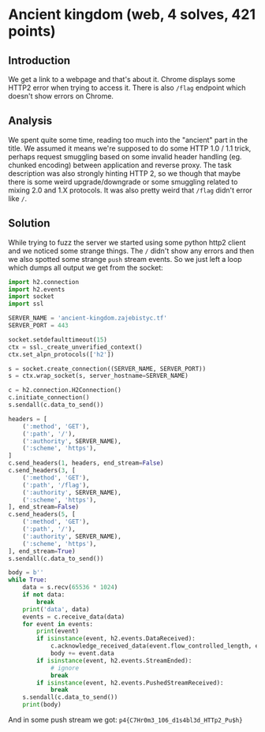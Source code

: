 # Ancient kingdom (web, 4 solves, 421 points)

## Introduction

We get a link to a webpage and that's about it.
Chrome displays some HTTP2 error when trying to access it.
There is also `/flag` endpoint which doesn't show errors on Chrome.

## Analysis

We spent quite some time, reading too much into the "ancient" part in the title.
We assumed it means we're supposed to do some HTTP 1.0 / 1.1 trick, perhaps request smuggling based on some invalid header handling (eg. chunked encoding) between application and reverse proxy.
The task description was also strongly hinting HTTP 2, so we though that maybe there is some weird upgrade/downgrade or some smuggling related to mixing 2.0 and 1.X protocols.
It was also pretty weird that `/flag` didn't error like `/`.

## Solution

While trying to fuzz the server we started using some python http2 client and we noticed some strange things.
The `/` didn't show any errors and then we also spotted some strange `push` stream events.
So we just left a loop which dumps all output we get from the socket:

```python
import h2.connection
import h2.events
import socket
import ssl

SERVER_NAME = 'ancient-kingdom.zajebistyc.tf'
SERVER_PORT = 443

socket.setdefaulttimeout(15)
ctx = ssl._create_unverified_context()
ctx.set_alpn_protocols(['h2'])

s = socket.create_connection((SERVER_NAME, SERVER_PORT))
s = ctx.wrap_socket(s, server_hostname=SERVER_NAME)

c = h2.connection.H2Connection()
c.initiate_connection()
s.sendall(c.data_to_send())

headers = [
    (':method', 'GET'),
    (':path', '/'),
    (':authority', SERVER_NAME),
    (':scheme', 'https'),
]
c.send_headers(1, headers, end_stream=False)
c.send_headers(3, [
    (':method', 'GET'),
    (':path', '/flag'),
    (':authority', SERVER_NAME),
    (':scheme', 'https'),
], end_stream=False)
c.send_headers(5, [
    (':method', 'GET'),
    (':path', '/'),
    (':authority', SERVER_NAME),
    (':scheme', 'https'),
], end_stream=True)
s.sendall(c.data_to_send())

body = b''
while True:
    data = s.recv(65536 * 1024)
    if not data:
        break
    print('data', data)
    events = c.receive_data(data)
    for event in events:
        print(event)
        if isinstance(event, h2.events.DataReceived):
            c.acknowledge_received_data(event.flow_controlled_length, event.stream_id)
            body += event.data
        if isinstance(event, h2.events.StreamEnded):
            # ignore
            break
        if isinstance(event, h2.events.PushedStreamReceived):
            break
    s.sendall(c.data_to_send())
    print(body)
```

And in some push stream we got: `p4{C7Hr0m3_106_d1s4bl3d_HTTp2_Pu$h}`
